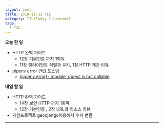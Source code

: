 ```yaml
---
layout: post
title: 2018-11-12 TIL
category: TIL(Today I Learned)
tags:
  - TIL
---
```




**오늘 한 일**

- HTTP 완벽 가이드
  - 12장 기본인증 까지 1회독
  - 11장 클라이언트 식별과 쿠키, 1장 HTTP 개관 리뷰
- pipenv error 관련 포스팅
  - [(pipenv error)-'module' object is not callable](https://kwonsoonwoo.github.io/python/2018/11/12/pipenv-error-'module'-object-is-not-callable.html)

**내일 할 일**

- HTTP 완벽 가이드
  - 14장 보안 HTTP 까지 1회독
  - 12장 기본인증 , 2장 URL과 리소스 리뷰
- 개인프로젝트 geodjango이용해서 수치 변환

---


